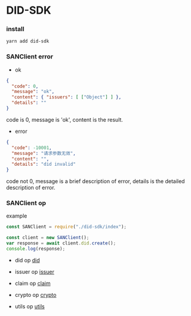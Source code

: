 # DID-SDK

### install

```sh
yarn add did-sdk
```

### SANClient error

- ok

``` json
{
  "code": 0,
  "message": "ok",
  "content": { "issuers": [ ["Object"] ] },
  "details": ""
}
```

code is 0, message is 'ok', content is the result.

- error

``` json
{
  "code": -10001,
  "message": "请求参数无效",
  "content": "",
  "details": "did invalid"
}
```

code not 0, message is a brief description of error, details is the detailed description of error.

### SANClient op
example
```js
const SANClient = require("./did-sdk/index");

const client = new SANClient();
var response = await client.did.create();
console.log(response);
```

- did op
[did](doc/source/doc-md/sdk/javascript/did.md)

- issuer op
[issuer](doc/source/doc-md/sdk/javascript/issuer.md)

- claim op
[claim](doc/source/doc-md/sdk/javascript/claim.md)

- crypto op
[crypto](doc/source/doc-md/sdk/javascript/crypto.md)

- utils op
[utils](doc/source/doc-md/sdk/javascript/utils.md)

